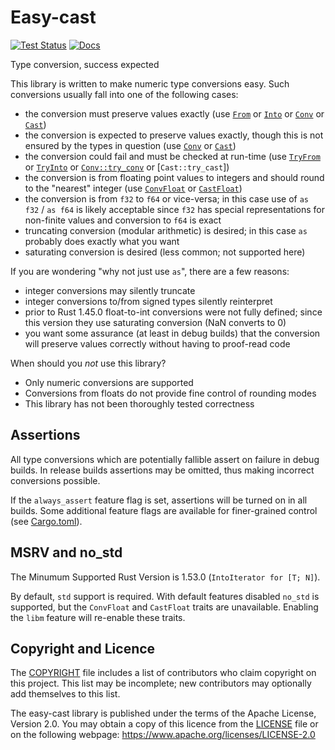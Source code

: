 Easy-cast
=========

[![Test Status](https://github.com/kas-gui/easy-cast/workflows/Tests/badge.svg?event=push)](https://github.com/kas-gui/easy-cast/actions)
[![Docs](https://docs.rs/easy-cast/badge.svg)](https://docs.rs/easy-cast)

Type conversion, success expected

This library is written to make numeric type conversions easy. Such
conversions usually fall into one of the following cases:

-   the conversion must preserve values exactly (use [`From`] or [`Into`]
    or [`Conv`] or [`Cast`])
-   the conversion is expected to preserve values exactly, though this is
    not ensured by the types in question (use [`Conv`] or [`Cast`])
-   the conversion could fail and must be checked at run-time (use
    [`TryFrom`] or [`TryInto`] or [`Conv::try_conv`] or [`Cast::try_cast`])
-   the conversion is from floating point values to integers and should
    round to the "nearest" integer (use [`ConvFloat`] or [`CastFloat`])
-   the conversion is from `f32` to `f64` or vice-versa; in this case use of
    `as f32` / `as f64` is likely acceptable since `f32` has special
    representations for non-finite values and conversion to `f64` is exact
-   truncating conversion (modular arithmetic) is desired; in this case `as`
    probably does exactly what you want
-   saturating conversion is desired (less common; not supported here)

If you are wondering "why not just use `as`", there are a few reasons:

-   integer conversions may silently truncate
-   integer conversions to/from signed types silently reinterpret
-   prior to Rust 1.45.0 float-to-int conversions were not fully defined;
    since this version they use saturating conversion (NaN converts to 0)
-   you want some assurance (at least in debug builds) that the conversion
    will preserve values correctly without having to proof-read code

When should you *not* use this library?

-   Only numeric conversions are supported
-   Conversions from floats do not provide fine control of rounding modes
-   This library has not been thoroughly tested correctness

[`From`]: https://doc.rust-lang.org/stable/std/convert/trait.From.html
[`Into`]: https://doc.rust-lang.org/stable/std/convert/trait.Into.html
[`TryFrom`]: https://doc.rust-lang.org/stable/std/convert/trait.TryFrom.html
[`TryInto`]: https://doc.rust-lang.org/stable/std/convert/trait.TryInto.html
[`Conv`]: https://docs.rs/easy-cast/latest/easy_cast/trait.Conv.html
[`Cast`]: https://docs.rs/easy-cast/latest/easy_cast/trait.Cast.html
[`Conv::try_conv`]: https://docs.rs/easy-cast/latest/easy_cast/trait.Conv.html#tymethod.try_conv
[`Conv::try_cast`]: https://docs.rs/easy-cast/latest/easy_cast/trait.Conv.html#tymethod.try_cast
[`ConvFloat`]: https://docs.rs/easy-cast/latest/easy_cast/trait.ConvFloat.html
[`CastFloat`]: https://docs.rs/easy-cast/latest/easy_cast/trait.CastFloat.html

## Assertions

All type conversions which are potentially fallible assert on failure in
debug builds. In release builds assertions may be omitted, thus making
incorrect conversions possible.

If the `always_assert` feature flag is set, assertions will be turned on in
all builds. Some additional feature flags are available for finer-grained
control (see [Cargo.toml](Cargo.toml)).

## MSRV and no_std

The Minumum Supported Rust Version is 1.53.0 (`IntoIterator for [T; N]`).

By default, `std` support is required. With default features disabled `no_std`
is supported, but the `ConvFloat` and `CastFloat` traits are unavailable.
Enabling the `libm` feature will re-enable these traits.


Copyright and Licence
-------

The [COPYRIGHT](COPYRIGHT) file includes a list of contributors who claim
copyright on this project. This list may be incomplete; new contributors may
optionally add themselves to this list.

The easy-cast library is published under the terms of the Apache License, Version 2.0.
You may obtain a copy of this licence from the [LICENSE](LICENSE) file or on
the following webpage: <https://www.apache.org/licenses/LICENSE-2.0>
